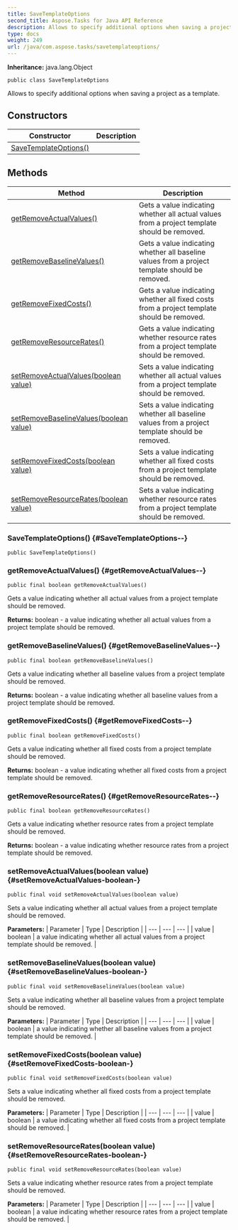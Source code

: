 ```yaml
---
title: SaveTemplateOptions
second_title: Aspose.Tasks for Java API Reference
description: Allows to specify additional options when saving a project as a template.
type: docs
weight: 249
url: /java/com.aspose.tasks/savetemplateoptions/
---
```


**Inheritance:**
java.lang.Object
```
public class SaveTemplateOptions
```

Allows to specify additional options when saving a project as a template.
## Constructors

| Constructor | Description |
| --- | --- |
| [SaveTemplateOptions()](#SaveTemplateOptions--) |  |
## Methods

| Method | Description |
| --- | --- |
| [getRemoveActualValues()](#getRemoveActualValues--) | Gets a value indicating whether all actual values from a project template should be removed. |
| [getRemoveBaselineValues()](#getRemoveBaselineValues--) | Gets a value indicating whether all baseline values from a project template should be removed. |
| [getRemoveFixedCosts()](#getRemoveFixedCosts--) | Gets a value indicating whether all fixed costs from a project template should be removed. |
| [getRemoveResourceRates()](#getRemoveResourceRates--) | Gets a value indicating whether resource rates from a project template should be removed. |
| [setRemoveActualValues(boolean value)](#setRemoveActualValues-boolean-) | Sets a value indicating whether all actual values from a project template should be removed. |
| [setRemoveBaselineValues(boolean value)](#setRemoveBaselineValues-boolean-) | Sets a value indicating whether all baseline values from a project template should be removed. |
| [setRemoveFixedCosts(boolean value)](#setRemoveFixedCosts-boolean-) | Sets a value indicating whether all fixed costs from a project template should be removed. |
| [setRemoveResourceRates(boolean value)](#setRemoveResourceRates-boolean-) | Sets a value indicating whether resource rates from a project template should be removed. |
### SaveTemplateOptions() {#SaveTemplateOptions--}
```
public SaveTemplateOptions()
```


### getRemoveActualValues() {#getRemoveActualValues--}
```
public final boolean getRemoveActualValues()
```


Gets a value indicating whether all actual values from a project template should be removed.

**Returns:**
boolean - a value indicating whether all actual values from a project template should be removed.
### getRemoveBaselineValues() {#getRemoveBaselineValues--}
```
public final boolean getRemoveBaselineValues()
```


Gets a value indicating whether all baseline values from a project template should be removed.

**Returns:**
boolean - a value indicating whether all baseline values from a project template should be removed.
### getRemoveFixedCosts() {#getRemoveFixedCosts--}
```
public final boolean getRemoveFixedCosts()
```


Gets a value indicating whether all fixed costs from a project template should be removed.

**Returns:**
boolean - a value indicating whether all fixed costs from a project template should be removed.
### getRemoveResourceRates() {#getRemoveResourceRates--}
```
public final boolean getRemoveResourceRates()
```


Gets a value indicating whether resource rates from a project template should be removed.

**Returns:**
boolean - a value indicating whether resource rates from a project template should be removed.
### setRemoveActualValues(boolean value) {#setRemoveActualValues-boolean-}
```
public final void setRemoveActualValues(boolean value)
```


Sets a value indicating whether all actual values from a project template should be removed.

**Parameters:**
| Parameter | Type | Description |
| --- | --- | --- |
| value | boolean | a value indicating whether all actual values from a project template should be removed. |

### setRemoveBaselineValues(boolean value) {#setRemoveBaselineValues-boolean-}
```
public final void setRemoveBaselineValues(boolean value)
```


Sets a value indicating whether all baseline values from a project template should be removed.

**Parameters:**
| Parameter | Type | Description |
| --- | --- | --- |
| value | boolean | a value indicating whether all baseline values from a project template should be removed. |

### setRemoveFixedCosts(boolean value) {#setRemoveFixedCosts-boolean-}
```
public final void setRemoveFixedCosts(boolean value)
```


Sets a value indicating whether all fixed costs from a project template should be removed.

**Parameters:**
| Parameter | Type | Description |
| --- | --- | --- |
| value | boolean | a value indicating whether all fixed costs from a project template should be removed. |

### setRemoveResourceRates(boolean value) {#setRemoveResourceRates-boolean-}
```
public final void setRemoveResourceRates(boolean value)
```


Sets a value indicating whether resource rates from a project template should be removed.

**Parameters:**
| Parameter | Type | Description |
| --- | --- | --- |
| value | boolean | a value indicating whether resource rates from a project template should be removed. |

